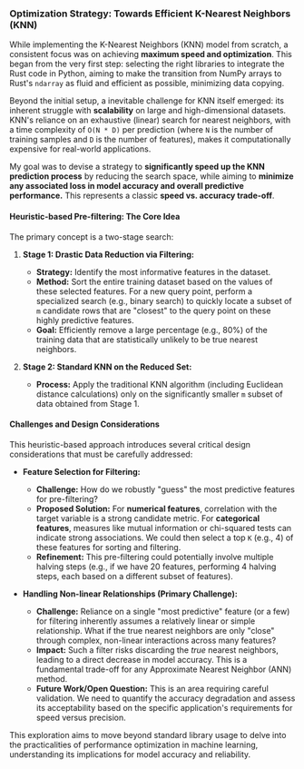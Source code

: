 ### Optimization Strategy: Towards Efficient K-Nearest Neighbors (KNN)

While implementing the K-Nearest Neighbors (KNN) model from scratch, a consistent focus was on achieving **maximum speed and optimization**. This began from the very first step: selecting the right libraries to integrate the Rust code in Python, aiming to make the transition from NumPy arrays to Rust's `ndarray` as fluid and efficient as possible, minimizing data copying.

Beyond the initial setup, a inevitable challenge for KNN itself emerged: its inherent struggle with **scalability** on large and high-dimensional datasets. KNN's reliance on an exhaustive (linear) search for nearest neighbors, with a time complexity of `O(N * D)` per prediction (where `N` is the number of training samples and `D` is the number of features), makes it computationally expensive for real-world applications.

My goal was to devise a strategy to **significantly speed up the KNN prediction process** by reducing the search space, while aiming to **minimize any associated loss in model accuracy and overall predictive performance.** This represents a classic **speed vs. accuracy trade-off**.

#### **Heuristic-based Pre-filtering: The Core Idea**

The primary concept is a two-stage search:

1.  **Stage 1: Drastic Data Reduction via Filtering:**
    *   **Strategy:** Identify the most informative features in the dataset.
    *   **Method:** Sort the entire training dataset based on the values of these selected features. For a new query point, perform a specialized search (e.g., binary search) to quickly locate a subset of `m` candidate rows that are "closest" to the query point on these highly predictive features.
    *   **Goal:** Efficiently remove a large percentage (e.g., 80%) of the training data that are statistically unlikely to be true nearest neighbors.

2.  **Stage 2: Standard KNN on the Reduced Set:**
    *   **Process:** Apply the traditional KNN algorithm (including Euclidean distance calculations) only on the significantly smaller `m` subset of data obtained from Stage 1.

#### **Challenges and Design Considerations**

This heuristic-based approach introduces several critical design considerations that must be carefully addressed:

*   **Feature Selection for Filtering:**
    *   **Challenge:** How do we robustly "guess" the most predictive features for pre-filtering?
    *   **Proposed Solution:** For **numerical features**, correlation with the target variable is a strong candidate metric. For **categorical features**, measures like mutual information or chi-squared tests can indicate strong associations. We could then select a top `K` (e.g., 4) of these features for sorting and filtering.
    *   **Refinement:** This pre-filtering could potentially involve multiple halving steps (e.g., if we have 20 features, performing 4 halving steps, each based on a different subset of features).

*   **Handling Non-linear Relationships (Primary Challenge):**
    *   **Challenge:** Reliance on a single "most predictive" feature (or a few) for filtering inherently assumes a relatively linear or simple relationship. What if the true nearest neighbors are only "close" through complex, non-linear interactions across many features?
    *   **Impact:** Such a filter risks discarding the *true* nearest neighbors, leading to a direct decrease in model accuracy. This is a fundamental trade-off for any Approximate Nearest Neighbor (ANN) method.
    *   **Future Work/Open Question:** This is an area requiring careful validation. We need to quantify the accuracy degradation and assess its acceptability based on the specific application's requirements for speed versus precision.

This exploration aims to move beyond standard library usage to delve into the practicalities of performance optimization in machine learning, understanding its implications for model accuracy and reliability.
